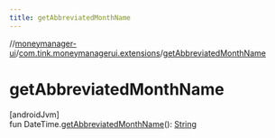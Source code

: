 ```yaml
---
title: getAbbreviatedMonthName
---
```

//[moneymanager-ui](../../index.html)/[com.tink.moneymanagerui.extensions](index.html)/[getAbbreviatedMonthName](get-abbreviated-month-name.html)



# getAbbreviatedMonthName



[androidJvm]\
fun DateTime.[getAbbreviatedMonthName](get-abbreviated-month-name.html)(): [String](https://kotlinlang.org/api/latest/jvm/stdlib/kotlin/-string/index.html)




